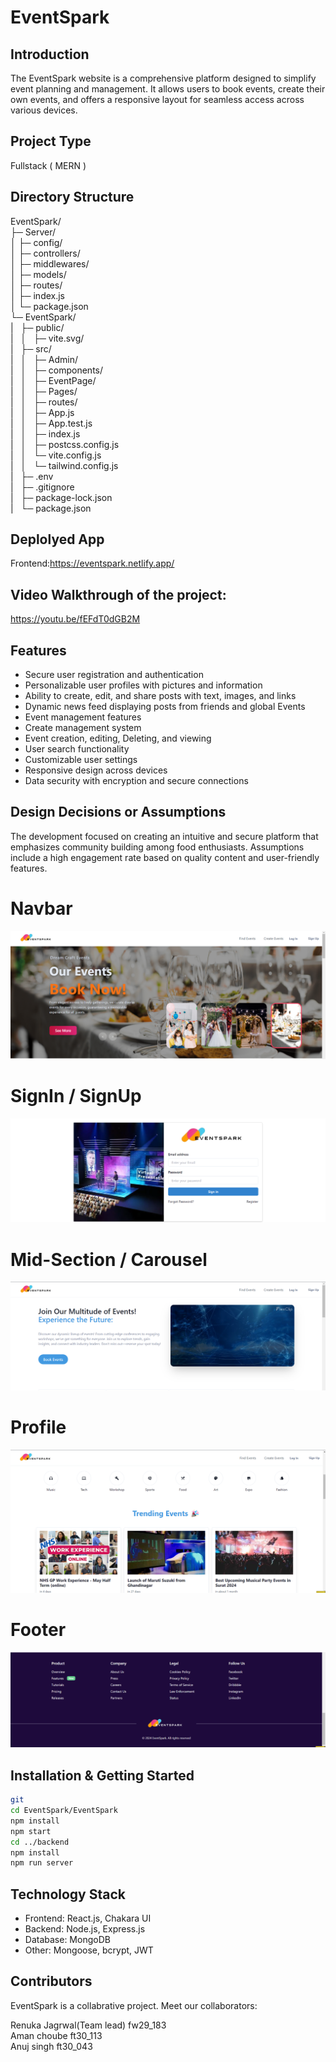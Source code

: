 # EventSpark

## Introduction
The EventSpark website is a comprehensive platform designed to simplify event planning and management. It allows users to book events, create their own events, and offers a responsive layout for seamless access across various devices.

## Project Type
Fullstack ( MERN )

## Directory Structure
EventSpark/<br>
├─ Server/<br>
│  ├─ config/<br>
│  ├─ controllers/<br>
│  ├─ middlewares/<br>
│  ├─ models/<br>
│  ├─ routes/<br>
│  ├─ index.js<br>
│  └─ package.json<br>
└─ EventSpark/<br>
|&nbsp;&nbsp;&nbsp;├─ public/<br>
|&nbsp;&nbsp;&nbsp;│&nbsp;&nbsp;&nbsp;├─ vite.svg/<br>
|&nbsp;&nbsp;&nbsp;├─ src/<br>
|&nbsp;&nbsp;&nbsp;│&nbsp;&nbsp;&nbsp;├─ Admin/<br>
|&nbsp;&nbsp;&nbsp;│&nbsp;&nbsp;&nbsp;├─ components/<br>
|&nbsp;&nbsp;&nbsp;│&nbsp;&nbsp;&nbsp;├─ EventPage/<br>
|&nbsp;&nbsp;&nbsp;│&nbsp;&nbsp;&nbsp;├─ Pages/<br>
|&nbsp;&nbsp;&nbsp;│&nbsp;&nbsp;&nbsp;├─ routes/<br>
|&nbsp;&nbsp;&nbsp;│&nbsp;&nbsp;&nbsp;├─ App.js<br>
|&nbsp;&nbsp;&nbsp;│&nbsp;&nbsp;&nbsp;├─ App.test.js<br>
|&nbsp;&nbsp;&nbsp;│&nbsp;&nbsp;&nbsp;├─ index.js<br>
|&nbsp;&nbsp;&nbsp;│&nbsp;&nbsp;&nbsp;├─ postcss.config.js<br>
|&nbsp;&nbsp;&nbsp;│&nbsp;&nbsp;&nbsp;└─ vite.config.js<br>
|&nbsp;&nbsp;&nbsp;│&nbsp;&nbsp;&nbsp;└─ tailwind.config.js<br>
|&nbsp;&nbsp;&nbsp;├─ .env<br>
|&nbsp;&nbsp;&nbsp;├─ .gitignore<br>
|&nbsp;&nbsp;&nbsp;├─ package-lock.json<br>
|&nbsp;&nbsp;&nbsp;└─ package.json<br>



## Deplolyed App
Frontend:https://eventspark.netlify.app/ 

## Video Walkthrough of the project:
https://youtu.be/fEFdT0dGB2M


## Features
- Secure user registration and authentication
- Personalizable user profiles with pictures and information
- Ability to create, edit, and share posts with text, images, and links
- Dynamic news feed displaying posts from friends and global Events
- Event management features
- Create management system
- Event creation, editing, Deleting, and viewing
- User search functionality
- Customizable user settings
- Responsive design across devices
- Data security with encryption and secure connections

## Design Decisions or Assumptions
The development focused on creating an intuitive and secure platform that emphasizes community building among food enthusiasts. Assumptions include a high engagement rate based on quality content and user-friendly features.

# Navbar
![Navbar](EventSpark/public/Navbar.png)

# SignIn / SignUp
![SignIn/SignUp](EventSpark/public/LoginPage.png)

# Mid-Section / Carousel
![Carousel](EventSpark/public/MidSection.png)

# Profile 
![Profile](EventSpark/public/123.png)

# Footer
![Footer](EventSpark/public/Footer.png)



## Installation & Getting Started
```bash
git 
cd EventSpark/EventSpark
npm install
npm start
cd ../backend
npm install
npm run server
```

## Technology Stack
- Frontend: React.js, Chakara UI
- Backend: Node.js, Express.js
- Database: MongoDB
- Other: Mongoose, bcrypt, JWT

## Contributors
EventSpark is a collabrative project. Meet our collaborators:

Renuka Jagrwal(Team lead) fw29_183
<br>
Aman choube ft30_113
<br>
Anuj singh ft30_043



